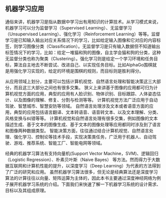 ## 机器学习应用

通俗来讲，机器学习是指从数据中学习出有用知识的计算技术。从学习模式来说，机器学习可以分为监督学习（Supervised
Learning）、无监督学习（Unsupervised Learning）、强化学习（Reinforcement
Learning）等等。监督学习是已知输入输出对应关系情况下的学习，比如给定输入图像和它对应的内容标签，则学习图像分类（Classification）。无监督学习是只有输入数据但不知道输出标签情况下的学习，比如：给定一堆猫和狗的图像，自主学会猫和狗的分类，这种无监督分类也称为聚类（Clustering）。强化学习则是给定一个学习环境和任务目标，算法自主地去不断尝试、改进自己、以实现任务目标。比如AlphaGo围棋就是用强化学习实现的，给定的环境是围棋的规则，而目标则是胜利得分。

从应用领域上划分，主要可以包括计算机视觉、自然语言处理和智能决策这三大部分，而且这三大部分之间也有很多交集。
狭义上来讲基于图像的应用都可归为计算机视觉方面的应用，典型的应用有人脸识别、物体识别、目标跟踪、人体姿态估计、以及图像的理解、修复、分割与检测等等。
计算机视觉方法广泛应用于自动驾驶、智慧城市、智慧安防等领域。
自然语言处理涉及文本或者语音方面的应用，典型的应用包括语言翻译、文本转语音、语音转文本、以及文本理解、分类、风格变换与纠错等等。
计算机视觉和自然语言处理有很多交集，例如图像的文本描述生成、基于文本的图像生成、基于文本的图像处理等应用都同时涉及到了语言和图像两种数据类型。
智能决策方面，往往通过结合计算机视觉、自然语言处理、强化学习、控制论等技术手段，实现决策类任务，广泛用于机器人、自动驾驶、游戏、推荐系统、智能工厂、智能电网等领域。

经典的机器学习算法有支持向量机(Support Vector
Machine，SVM)、逻辑回归（Logistic Regression）、朴素贝叶斯（Naive
Bayes）
等方法。然而得力于大数据互联网和计算机性能的提升，以深度学习（Deep
Learning）为代表的方法得到了广泛的研究和应用。
虽然机器学习算法很多，但无论是经典算法还是深度学习算法的计算往往以向量、矩阵运算为主体的，因此本书主要通过深度神经网络为例子展开机器学习系统的介绍。下面我们来快速了解一下机器学习系统的设计需求、目标以及其组成原理。